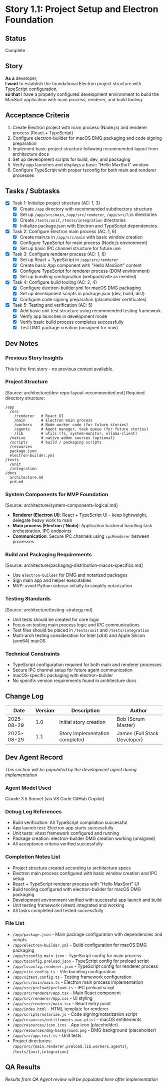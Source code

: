 # Story 1.1: Project Setup and Electron Foundation

## Status
Complete

## Story
**As a** developer,  
**I want** to establish the foundational Electron project structure with TypeScript configuration,  
**so that** I have a properly configured development environment to build the MaxSort application with main process, renderer, and build tooling.

## Acceptance Criteria
1. Create Electron project with main process (Node.js) and renderer process (React + TypeScript)
2. Configure electron-builder for macOS DMG packaging and code signing preparation
3. Implement basic project structure following recommended layout from architecture docs
4. Set up development scripts for build, dev, and packaging
5. Verify app launches and displays a basic "Hello MaxSort" window
6. Configure TypeScript with proper tsconfig for both main and renderer processes

## Tasks / Subtasks
- [x] Task 1: Initialize project structure (AC: 1, 3)
  - [x] Create `/app` directory with recommended subdirectory structure
  - [x] Set up `/app/src/main`, `/app/src/renderer`, `/app/src/lib` directories
  - [x] Create `/tests/unit`, `/tests/integration` directories
  - [x] Initialize package.json with Electron and TypeScript dependencies
- [x] Task 2: Configure Electron main process (AC: 1, 6)
  - [x] Create main.ts in `/app/src/main` with basic window creation
  - [x] Configure TypeScript for main process (Node.js environment)
  - [x] Set up basic IPC channel structure for future use
- [x] Task 3: Configure renderer process (AC: 1, 6)
  - [x] Set up React + TypeScript in `/app/src/renderer`
  - [x] Create basic App component with "Hello MaxSort" content
  - [x] Configure TypeScript for renderer process (DOM environment)
  - [x] Set up bundling configuration (webpack/vite as needed)
- [x] Task 4: Configure build tooling (AC: 2, 4)
  - [x] Configure electron-builder.yml for macOS DMG packaging
  - [x] Set up development scripts in package.json (dev, build, dist)
  - [x] Configure code signing preparation (placeholder certificates)
- [x] Task 5: Testing and verification (AC: 5)
  - [x] Add basic unit test structure using recommended testing framework
  - [x] Verify app launches in development mode
  - [x] Verify basic build process completes successfully
  - [x] Test DMG package creation (unsigned for now)

## Dev Notes

### Previous Story Insights
This is the first story - no previous context available.

### Project Structure
[Source: architecture/dev-repo-layout-recommended.md]
Required directory structure:
```
/app
  /src
    /renderer   # React UI
    /main       # Electron main process
    /workers    # Node worker code (for future stories)
    /agents     # Agent manager, task queue (for future stories)
    /lib        # utils (fs, system-monitor, ollama-client)
  /native       # native addon sources (optional)
  /scripts      # build / packaging scripts
  /resources
  package.json
  electron-builder.yml
/tests
  /unit
  /integration
/docs
  architecture.md
  prd.md
```

### System Components for MVP Foundation
[Source: architecture/system-components-logical.md]
- **Renderer (Electron UI)**: React + TypeScript UI - keep lightweight, delegate heavy work to main
- **Main process (Electron / Node)**: Application backend handling task orchestration, IPC endpoints
- **Communication**: Secure IPC channels using `ipcRenderer` between processes

### Build and Packaging Requirements
[Source: architecture/packaging-distribution-macos-specifics.md]
- Use `electron-builder` for DMG and notarized packages
- Sign main app and helper executables
- MVP: avoid Python sidecar initially to simplify notarization

### Testing Standards
[Source: architecture/testing-strategy.md]
- Unit tests should be created for core logic
- Focus on testing main process logic and IPC communications
- Test files should be placed in `/tests/unit` and `/tests/integration`
- Multi-arch testing consideration for Intel (x64) and Apple Silicon (arm64) macOS

### Technical Constraints
- TypeScript configuration required for both main and renderer processes
- Secure IPC channel setup for future agent communication
- macOS-specific packaging with electron-builder
- No specific version requirements found in architecture docs

## Change Log
| Date | Version | Description | Author |
|------|---------|-------------|---------|
| 2025-08-29 | 1.0 | Initial story creation | Bob (Scrum Master) |
| 2025-08-29 | 1.1 | Story implementation completed | James (Full Stack Developer) |

## Dev Agent Record
*This section will be populated by the development agent during implementation*

### Agent Model Used
Claude 3.5 Sonnet (via VS Code GitHub Copilot)

### Debug Log References
- Build verification: All TypeScript compilation successful
- App launch test: Electron app starts successfully 
- Unit tests: vitest framework configured and running
- Package creation: electron-builder DMG creation working (unsigned)
- All acceptance criteria verified successfully

### Completion Notes List
- Project structure created according to architecture specs
- Electron main process configured with basic window creation and IPC setup
- React + TypeScript renderer process with "Hello MaxSort" UI
- Build tooling configured with electron-builder for macOS DMG packaging
- Development environment verified with successful app launch and build
- Unit testing framework (vitest) integrated and working
- All tasks completed and tested successfully

### File List
- `/app/package.json` - Main package configuration with dependencies and scripts
- `/app/electron-builder.yml` - Build configuration for macOS DMG packaging
- `/app/tsconfig.main.json` - TypeScript config for main process
- `/app/tsconfig.preload.json` - TypeScript config for preload script
- `/app/tsconfig.renderer.json` - TypeScript config for renderer process
- `/app/vite.config.ts` - Vite bundling configuration
- `/app/vitest.config.ts` - Testing framework configuration
- `/app/src/main/main.ts` - Electron main process implementation
- `/app/src/preload/preload.ts` - IPC preload script
- `/app/src/renderer/App.tsx` - Main React component
- `/app/src/renderer/App.css` - UI styling
- `/app/src/renderer/main.tsx` - React entry point
- `/app/index.html` - HTML template for renderer
- `/app/scripts/notarize.js` - Code signing/notarization script
- `/app/resources/entitlements.mac.plist` - macOS entitlements
- `/app/resources/icon.icns` - App icon (placeholder)
- `/app/resources/dmg-background.png` - DMG background (placeholder)
- `/app/src/app.test.ts` - Unit tests
- Project directories: `/app/src/{main,renderer,preload,lib,workers,agents}`, `/tests/{unit,integration}`

## QA Results
*Results from QA Agent review will be populated here after implementation*
